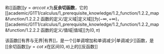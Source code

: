 称[[函数]]$y=arccot\ x$为**反余切函数**，它的[[academic/G1T1/calculus/1_prerequisite_knowledge/1.2_function/1.2.2_map&function/1.2.2.2 函数的定义/定义域|定义域]]为$(-\infty,+\infty)$，[[academic/G1T1/calculus/1_prerequisite_knowledge/1.2_function/1.2.2_map&function/1.2.2.2 函数的定义/值域|值域]]为$(0,\pi)$

该函数[[有界与无界|有界]]，是一个[[单调增加和单调减少|单调减少]]函数，是[[余切函数]]$y=cot\ x$在区间$(0,\pi)$上的[[反函数]]